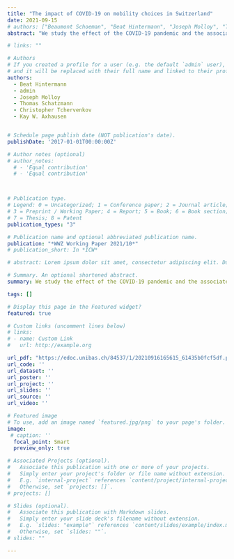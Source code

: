 ```yaml
---
title: "The impact of COVID-19 on mobility choices in Switzerland"
date: 2021-09-15
# authors: ["Beaumont Schoeman", "Beat Hintermann", "Joseph Molloy", "Thomas Schatzmann", "Christopher Tchervenkov", "Kay W. Axhausen"]
abstract: "We study the effect of the COVID-19 pandemic and the associated government measures on individual mobility choices in Switzerland. Our data is based on over 1,000 people for which we observe all trips during eight weeks before the pandemic and again for up to 6 months after its onset. We find an overall reduction of travel distances by 60 percent, followed by a gradual recovery during the subsequent reopening of the economy. Whereas driving distances have almost completely recovered, public transport remains under-used. The introduction of a requirement to wear a mask in public transport had no measurable impact on ridership. We study the heterogeneity of the individual travel response to the pandemic and find that it varies along socio-economic dimensions such as education and household size, with mobility tool ownership, and with personal values and lifestyles."

# links: ""

# Authors
# If you created a profile for a user (e.g. the default `admin` user), write the username (folder name) here
# and it will be replaced with their full name and linked to their profile.
authors:
  - Beat Hintermann
  - admin 
  - Joseph Molloy
  - Thomas Schatzmann
  - Christopher Tchervenkov
  - Kay W. Axhausen


# Schedule page publish date (NOT publication's date).
publishDate: '2017-01-01T00:00:00Z'

# Author notes (optional)
# author_notes:
  # - 'Equal contribution'
  # - 'Equal contribution'



# Publication type.
# Legend: 0 = Uncategorized; 1 = Conference paper; 2 = Journal article;
# 3 = Preprint / Working Paper; 4 = Report; 5 = Book; 6 = Book section;
# 7 = Thesis; 8 = Patent
publication_types: "3"

# Publication name and optional abbreviated publication name.
publication: "*WWZ Working Paper 2021/10*"
# publication_short: In *ICW*

# abstract: Lorem ipsum dolor sit amet, consectetur adipiscing elit. Duis posuere tellus ac convallis placerat. Proin tincidunt magna sed ex sollicitudin condimentum. Sed ac faucibus dolor, scelerisque sollicitudin nisi. Cras purus urna, suscipit quis sapien eu, pulvinar tempor diam. Quisque risus orci, mollis id ante sit amet, gravida egestas nisl. Sed ac tempus magna. Proin in dui enim. Donec condimentum, sem id dapibus fringilla, tellus enim condimentum arcu, nec volutpat est felis vel metus. Vestibulum sit amet erat at nulla eleifend gravida.

# Summary. An optional shortened abstract.
summary: We study the effect of the COVID-19 pandemic and the associated government measures on individual mobility choices in Switzerland. Our data is based on over 1,000 people for which we observe all trips during eight weeks before the pandemic and again for up to 6 months after its onset. We find an overall reduction of travel distances by 60 percent, followed by a gradual recovery during the subsequent reopening of the economy. Whereas driving distances have almost completely recovered, public transport remains under-used. The introduction of a requirement to wear a mask in public transport had no measurable impact on ridership. We study the heterogeneity of the individual travel response to the pandemic and find that it varies along socio-economic dimensions such as education and household size, with mobility tool ownership, and with personal values and lifestyles.

tags: []

# Display this page in the Featured widget?
featured: true

# Custom links (uncomment lines below)
# links:
# - name: Custom Link
#   url: http://example.org

url_pdf: "https://edoc.unibas.ch/84537/1/20210916165615_61435b0fcf5df.pdf"
url_code: ''
url_dataset: ''
url_poster: ''
url_project: ''
url_slides: ''
url_source: ''
url_video: ''

# Featured image
# To use, add an image named `featured.jpg/png` to your page's folder.
image:
 # caption: ''
  focal_point: Smart
  preview_only: true

# Associated Projects (optional).
#   Associate this publication with one or more of your projects.
#   Simply enter your project's folder or file name without extension.
#   E.g. `internal-project` references `content/project/internal-project/index.md`.
#   Otherwise, set `projects: []`.
# projects: []

# Slides (optional).
#   Associate this publication with Markdown slides.
#   Simply enter your slide deck's filename without extension.
#   E.g. `slides: "example"` references `content/slides/example/index.md`.
#   Otherwise, set `slides: ""`.
# slides: ""

---
```

